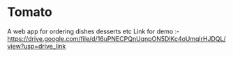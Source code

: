# Tomato
A web app for ordering dishes desserts etc
Link for demo :- https://drive.google.com/file/d/16uPNECPQnUqnpON5DlKc4oUmqlrHJDQL/view?usp=drive_link
